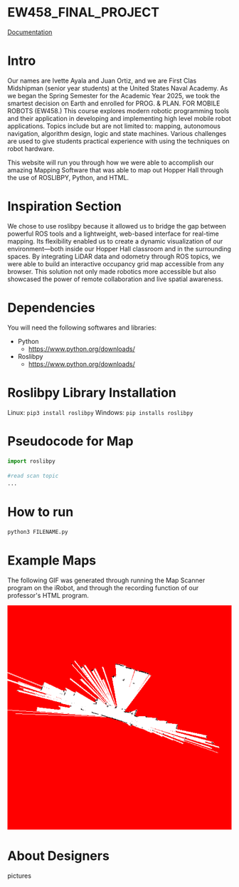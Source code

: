 # EW458_FINAL_PROJECT
[Documentation](https://juanortiz28.github.io/EW458_FINAL_PROJECT/#/)

# Intro
Our names are Ivette Ayala and Juan Ortiz, and we are First Clas Midshipman (senior year students) at the United States Naval Academy. As we began the Spring Semester for the Academic Year 2025, we took the smartest decision on Earth and enrolled for PROG. & PLAN. FOR MOBILE ROBOTS (EW458.) This course explores modern robotic programming tools and their application in developing and implementing high level mobile robot applications. Topics include but are not limited to: mapping, autonomous navigation, algorithm design, logic and state machines. Various challenges are used to give students practical experience with using the techniques on robot hardware.

This website will run you through how we were able to accomplish our amazing Mapping Software that was able to map out Hopper Hall through the use of ROSLIBPY, Python, and HTML.

# Inspiration Section

We chose to use roslibpy because it allowed us to bridge the gap between powerful ROS tools and a lightweight, web-based interface for real-time mapping. Its flexibility enabled us to create a dynamic visualization of our environment—both inside our Hopper Hall classroom and in the surrounding spaces. By integrating LiDAR data and odometry through ROS topics, we were able to build an interactive occupancy grid map accessible from any browser. This solution not only made robotics more accessible but also showcased the power of remote collaboration and live spatial awareness.


# Dependencies
You will need the following softwares and libraries:
- Python
    - https://www.python.org/downloads/
- Roslibpy
    - https://www.python.org/downloads/

# Roslibpy Library Installation
Linux: `pip3 install roslibpy`
Windows: `pip installs roslibpy`

# Pseudocode for Map

```python
import roslibpy

#read scan topic
...

```

# How to run
``` bash
python3 FILENAME.py
```

# Example Maps
The following GIF was generated through running the Map Scanner program on the iRobot, and through the recording function of our professor's HTML program.

![Hopper Map](recording.gif)

# About Designers
pictures
 
